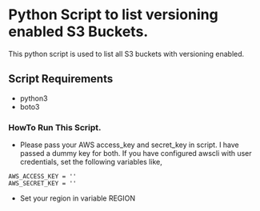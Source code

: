 # Python Script to list versioning enabled S3 Buckets.

This python script is used to list all S3 buckets with versioning enabled.

## Script Requirements

* python3
* boto3

### HowTo Run This Script.

* Please pass your AWS access_key and secret_key in script. I have passed a dummy key for both.
  If you have configured awscli with user credentials, set the following variables like,
```     
AWS_ACCESS_KEY = ''
AWS_SECRET_KEY = ''
```

* Set your region in variable REGION
